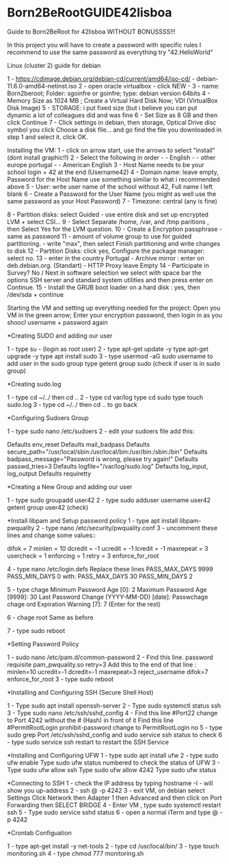 # Born2BeRootGUIDE42lisboa
Guide to Born2BeRoot for 42lisboa WITHOUT BONUSSSS!!!

In this project you will have to create a password with specific rules I recommend to use the same password as everything try "42.HelloWorld"

Linux (cluster 2) guide for debian

1 -  https://cdimage.debian.org/debian-cd/current/amd64/iso-cd/   -  debian-11.6.0-amd64-netinst.iso
2 - open oracle virtualbox - click NEW - 
3 - name: Born2beroot; Folder: sgoinfre or goinfre; type: debian version 64bits
4 - Memory Size as 1024 MB ;  Create a Virtual Hard Disk Now; VDI (VirtualBox Disk Image)
5 - STORAGE: i put fixed size (but i believe you can put dynamic a lot of colleagues did and was fine
6 - Set Size as 8 GB and then click Continue
7 - Click settings in debian, then storage, Optical Drive  disc symbol you click Choose a disk file... and go find the file you downloaded in step 1 and select it. click OK.

Installing the VM:
1 - click on arrow start, use the arrows to select "install" (dont install graphic!!)
2 - Select the following in order - - English - - other europe portugal - - American English 
3 - Host Name needs to be your school login + 42 at the end   (Username42)
4 - Domain name: leave empty, Password for the Host Name use something similar to what i recommended above
5 - User: write user name of the school without 42, Full name I left blank
6 - Create a Password for the User Name (you might as well use the same password as your Host Password)
7 - Timezone: central (any is fine)

8 - Partition disks: select  Guided - use entire disk and set up encrypted LVM + select CSI...
9 - Select Separate /home, /var, and /tmp paritions , then Select Yes for the LVM question.
10 - Create a Encryption passphrase - same as password
11 - amount of volume group to use for guided partitioning. - write "max", then select Finish partitioning and write changes to disk
12 - Partition Disks: click yes, Configure the package manager: select no. 
13 - enter in the country Portugal - Archive mirror : enter on deb.debian.org. (Standart) - HTTP Proxy leave Empty
14 - Participate in Survey? No / Next in software selection we select with space bar the options  SSH server and standard system utilities and then press enter on Continue.
15 -  Install the GRUB boot loader on a hard disk : yes, then /dev/sda  + continue


Starting the VM and setting up everything needed for the project:
Open you VM in the green arrow; Enter your encryption password, then login in as you shoocl username + password again 

*Creating SUDO and adding our user

1 - type su - (login as root user)
2 - type apt-get update -y            type apt-get upgrade -y           type apt install sudo
3 - type usermod -aG sudo username to add user in the sudo group         type getent group sudo  (check if user is in sudo group)

*Creating sudo.log

1 - type cd ~/../    then cd ..
2 - type cd var/log           type cd sudo          type touch sudo.log
3 - type cd ~/../  then cd .. to go back

*Configuring Sudoers Group

1 - type sudo nano /etc/sudoers
2 -  edit your sudoers file  add this:

Defaults	env_reset
Defaults	mail_badpass
Defaults	secure_path="/usr/local/sbin:/usr/local/bin:/usr/bin:/sbin:/bin"
Defaults	badpass_message="Password is wrong, please try again!"
Defaults	passwd_tries=3
Defaults	logfile="/var/log/sudo.log"
Defaults	log_input, log_output
Defaults	requiretty


*Creating a New Group and adding our user

1 - type sudo groupadd user42
2 - type sudo adduser username user42                       getent group user42    (check)


*Install libpam and Setup password policy
1 - type  apt install libpam-pwquality
2 - type nano /etc/security/pwquality.conf
3 - uncomment these lines and change some values::

difok = 7
minlen = 10
dcredit = -1
ucredit = -1
lcredit = -1
maxrepeat = 3
usercheck = 1
enforcing = 1
retry = 3
enforce_for_root

4 - type nano /etc/login.defs         Replace these lines   PASS_MAX_DAYS 9999 PASS_MIN_DAYS 0  with:
PASS_MAX_DAYS    30
PASS_MIN_DAYS    2

5 - type chage <yourlogin>
        Minimum Password Age [0]: 2
        Maximum Password Age [9999]: 30
        Last Password Change (YYYY-MM-DD) [date]: <last time you change password>
        Passwchage <yourlogin>chage ord Expiration Warning [7]: 7
        (Enter for the rest)
  
6 - chage root
        Same as before

7 - type sudo reboot

*Setting Password Policy

1 - sudo nano /etc/pam.d/common-password
2 - Find this line. password		requisite		pam_pwquality.so retry=3         Add this to the end of that line :
minlen=10 ucredit=-1 dcredit=-1 maxrepeat=3 reject_username difok=7 enforce_for_root
3 - type sudo reboot

*Installing and Configuring SSH (Secure Shell Host)

1 - Type sudo apt install openssh-server
2 - Type sudo systemctl status ssh 
3 - Type sudo nano /etc/ssh/sshd_config
4 - Find this line #Port22  change to Port 4242 without the # (Hash) in front of it
Find this line #PermitRootLogin prohibit-password   change to PermitRootLogin no
5 - type sudo grep Port /etc/ssh/sshd_config   and    sudo service ssh status  to check
6 - type sudo service ssh restart to restart the SSH Service

*Installing and Configuring UFW 
1 - type sudo apt install ufw
2 - type sudo ufw enable           Type sudo ufw status numbered to check the status of UFW
3 - Type sudo ufw allow ssh     Type sudo ufw allow 4242    Type sudo ufw status 
  
*Connecting to SSH
1 - check the IP address by typing     hostname -I    -  will show you up-address
2 - ssh <username>@<ip-address> -p 4242
3 - exit VM, on debian select Settings   Click Network then Adapter 1 then Advanced and then click on Port Forwarding then SELECT BRIDGE
4 - Enter VM , type sudo systemctl restart ssh
5 - Type sudo service sshd status
6 - open a normal iTerm and type <username>@<ip-address> -p 4242



*Crontab Configuation

1 - type apt-get install -y net-tools 
2 - type cd /usr/local/bin/
3 - type touch monitoring.sh
4 - type chmod 777 monitoring.sh

